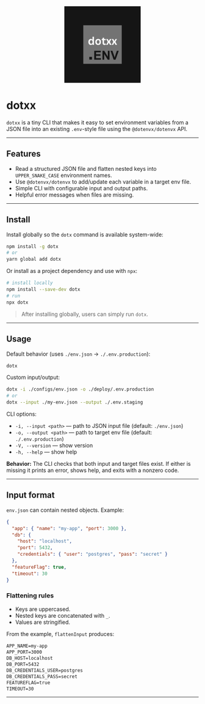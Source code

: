 <div align="center">
  <img src="assets/dotxx.png" alt="dotxx" width="200" height="200">
</div>

# dotxx

`dotxx` is a tiny CLI that makes it easy to set environment variables from a JSON file into an existing `.env`-style file using the `@dotenvx/dotenvx` API.

---

## Features

* Read a structured JSON file and flatten nested keys into `UPPER_SNAKE_CASE` environment names.
* Use `@dotenvx/dotenvx` to add/update each variable in a target env file.
* Simple CLI with configurable input and output paths.
* Helpful error messages when files are missing.

---

## Install

Install globally so the `dotx` command is available system-wide:

```bash
npm install -g dotx
# or
yarn global add dotx
```

Or install as a project dependency and use with `npx`:

```bash
# install locally
npm install --save-dev dotx
# run
npx dotx
```

> After installing globally, users can simply run `dotx`.

---

## Usage

Default behavior (uses `./env.json` → `./.env.production`):

```bash
dotx
```

Custom input/output:

```bash
dotx -i ./configs/env.json -o ./deploy/.env.production
# or
dotx --input ./my-env.json --output ./.env.staging
```

CLI options:

* `-i, --input <path>` — path to JSON input file (default: `./env.json`)
* `-o, --output <path>` — path to target env file (default: `./.env.production`)
* `-V, --version` — show version
* `-h, --help` — show help

**Behavior:** The CLI checks that both input and target files exist. If either is missing it prints an error, shows help, and exits with a nonzero code.

---

## Input format

`env.json` can contain nested objects. Example:

```json
{
  "app": { "name": "my-app", "port": 3000 },
  "db": {
    "host": "localhost",
    "port": 5432,
    "credentials": { "user": "postgres", "pass": "secret" }
  },
  "featureFlag": true,
  "timeout": 30
}
```

### Flattening rules

* Keys are uppercased.
* Nested keys are concatenated with `_`.
* Values are stringified.

From the example, `flattenInput` produces:

```
APP_NAME=my-app
APP_PORT=3000
DB_HOST=localhost
DB_PORT=5432
DB_CREDENTIALS_USER=postgres
DB_CREDENTIALS_PASS=secret
FEATUREFLAG=true
TIMEOUT=30
```

---

